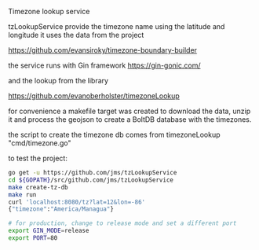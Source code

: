 Timezone lookup service

tzLookupService provide the timezone name using the latitude and longitude
it uses the data from the project 

https://github.com/evansiroky/timezone-boundary-builder

the service runs with Gin framework https://gin-gonic.com/

and the lookup from the library 

https://github.com/evanoberholster/timezoneLookup

for convenience a makefile target was created to download the data, unzip it and 
process the geojson to create a BoltDB database with the timezones.

the script to create the timezone db comes from timezoneLookup "cmd/timezone.go" 
 
to test the project:

```bash
go get -u https://github.com/jms/tzLookupService
cd ${GOPATH}/src/github.com/jms/tzLookupService
make create-tz-db
make run
curl 'localhost:8080/tz?lat=12&lon=-86'
{"timezone":"America/Managua"}

# for production, change to release mode and set a different port 
export GIN_MODE=release
export PORT=80
```

